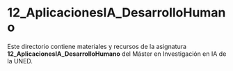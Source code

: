 ﻿# 12_AplicacionesIA_DesarrolloHumano

Este directorio contiene materiales y recursos de la asignatura **12_AplicacionesIA_DesarrolloHumano** del Máster en Investigación en IA de la UNED.

